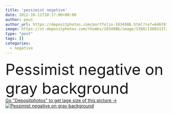 ```yaml
---
title: 'pessimist negative'
date: 2012-10-11T10:17:00+00:00
author: peus
author_url: https://depositphotos.com/portfolio-1034986.html?ref=64678756
image: https://st.depositphotos.com/thumbs/1034986/image/1360/13603137/api_thumb_450.jpg?forcejpeg=true
type: "post"
tags: []
categories: 
  - negative
---
```

<div aling="center">
            <font size="60"> Pessimist negative on gray background</font>   
</div>
<div>
    <a href='https://st.depositphotos.com/thumbs/1034986/image/1360/13603137/api_thumb_450.jpg?forcejpeg=true?ref=64678756' target=_blank > Go "Depositphotos" to get lage size of this picture ->
        <img href='https://st.depositphotos.com/thumbs/1034986/image/1360/13603137/api_thumb_450.jpg?forcejpeg=true?ref=64678756' src='https://st.depositphotos.com/1034986/1360/i/950/depositphotos_13603137-stock-photo-pessimist-negative.jpg?forcejpeg=true' alt='Pessimist negative on gray background' >
    </a>
</div>
